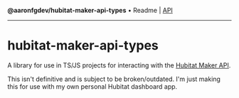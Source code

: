 **@aaronfgdev/hubitat-maker-api-types** • Readme \| [API](globals.md)

***

# hubitat-maker-api-types
A library for use in TS/JS projects for interacting with the [Hubitat Maker API](https://docs2.hubitat.com/apps/maker-api).

This isn't definitive and is subject to be broken/outdated. I'm just making this for use with my own personal Hubitat dashboard app.
